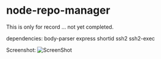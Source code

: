 node-repo-manager
=================
This is only for record ... not yet completed.

dependencies:
body-parser
express
shortid
ssh2
ssh2-exec

Screenshot:
![ScreenShot](https://dl.dropboxusercontent.com/u/48348/node-repo-manager.png)
